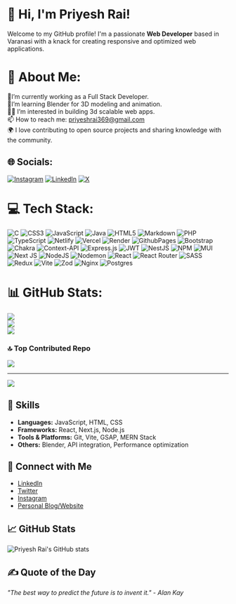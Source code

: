# 👋 Hi, I'm Priyesh Rai!

Welcome to my GitHub profile! I'm a passionate **Web Developer** based in Varanasi with a knack for creating responsive and optimized web applications.
# 💫 About Me:
🔭I’m currently working as a Full Stack Developer.<br>🌱I’m learning Blender for 3D modeling and animation.<br>👨‍💻 I’m interested in building 3d scalable web apps.<br>📫 How to reach me: priyeshrai369@gmail.com<br>🌍 I love contributing to open source projects and sharing knowledge with the community.<br>


## 🌐 Socials:
[![Instagram](https://img.shields.io/badge/Instagram-%23E4405F.svg?logo=Instagram&logoColor=white)](https://instagram.com/priyeshraii) [![LinkedIn](https://img.shields.io/badge/LinkedIn-%230077B5.svg?logo=linkedin&logoColor=white)](https://linkedin.com/in/in/priyesh-rai) [![X](https://img.shields.io/badge/X-black.svg?logo=X&logoColor=white)](https://x.com/@PriyeshRai555) 

# 💻 Tech Stack:
![C](https://img.shields.io/badge/c-%2300599C.svg?style=for-the-badge&logo=c&logoColor=white) ![CSS3](https://img.shields.io/badge/css3-%231572B6.svg?style=for-the-badge&logo=css3&logoColor=white) ![JavaScript](https://img.shields.io/badge/javascript-%23323330.svg?style=for-the-badge&logo=javascript&logoColor=%23F7DF1E) ![Java](https://img.shields.io/badge/java-%23ED8B00.svg?style=for-the-badge&logo=openjdk&logoColor=white) ![HTML5](https://img.shields.io/badge/html5-%23E34F26.svg?style=for-the-badge&logo=html5&logoColor=white) ![Markdown](https://img.shields.io/badge/markdown-%23000000.svg?style=for-the-badge&logo=markdown&logoColor=white) ![PHP](https://img.shields.io/badge/php-%23777BB4.svg?style=for-the-badge&logo=php&logoColor=white) ![TypeScript](https://img.shields.io/badge/typescript-%23007ACC.svg?style=for-the-badge&logo=typescript&logoColor=white) ![Netlify](https://img.shields.io/badge/netlify-%23000000.svg?style=for-the-badge&logo=netlify&logoColor=#00C7B7) ![Vercel](https://img.shields.io/badge/vercel-%23000000.svg?style=for-the-badge&logo=vercel&logoColor=white) ![Render](https://img.shields.io/badge/Render-%46E3B7.svg?style=for-the-badge&logo=render&logoColor=white) ![GithubPages](https://img.shields.io/badge/github%20pages-121013?style=for-the-badge&logo=github&logoColor=white) ![Bootstrap](https://img.shields.io/badge/bootstrap-%238511FA.svg?style=for-the-badge&logo=bootstrap&logoColor=white) ![Chakra](https://img.shields.io/badge/chakra-%234ED1C5.svg?style=for-the-badge&logo=chakraui&logoColor=white) ![Context-API](https://img.shields.io/badge/Context--Api-000000?style=for-the-badge&logo=react) ![Express.js](https://img.shields.io/badge/express.js-%23404d59.svg?style=for-the-badge&logo=express&logoColor=%2361DAFB) ![JWT](https://img.shields.io/badge/JWT-black?style=for-the-badge&logo=JSON%20web%20tokens) ![NestJS](https://img.shields.io/badge/nestjs-%23E0234E.svg?style=for-the-badge&logo=nestjs&logoColor=white) ![NPM](https://img.shields.io/badge/NPM-%23CB3837.svg?style=for-the-badge&logo=npm&logoColor=white) ![MUI](https://img.shields.io/badge/MUI-%230081CB.svg?style=for-the-badge&logo=mui&logoColor=white) ![Next JS](https://img.shields.io/badge/Next-black?style=for-the-badge&logo=next.js&logoColor=white) ![NodeJS](https://img.shields.io/badge/node.js-6DA55F?style=for-the-badge&logo=node.js&logoColor=white) ![Nodemon](https://img.shields.io/badge/NODEMON-%23323330.svg?style=for-the-badge&logo=nodemon&logoColor=%BBDEAD) ![React](https://img.shields.io/badge/react-%2320232a.svg?style=for-the-badge&logo=react&logoColor=%2361DAFB) ![React Router](https://img.shields.io/badge/React_Router-CA4245?style=for-the-badge&logo=react-router&logoColor=white) ![SASS](https://img.shields.io/badge/SASS-hotpink.svg?style=for-the-badge&logo=SASS&logoColor=white) ![Redux](https://img.shields.io/badge/redux-%23593d88.svg?style=for-the-badge&logo=redux&logoColor=white) ![Vite](https://img.shields.io/badge/vite-%23646CFF.svg?style=for-the-badge&logo=vite&logoColor=white) ![Zod](https://img.shields.io/badge/zod-%233068b7.svg?style=for-the-badge&logo=zod&logoColor=white) ![Nginx](https://img.shields.io/badge/nginx-%23009639.svg?style=for-the-badge&logo=nginx&logoColor=white) ![Postgres](https://img.shields.io/badge/postgres-%23316192.svg?style=for-the-badge&logo=postgresql&logoColor=white)
# 📊 GitHub Stats:
![](https://github-readme-stats.vercel.app/api?username=priyeshrai369&theme=dark&hide_border=false&include_all_commits=false&count_private=false)<br/>
![](https://github-readme-streak-stats.herokuapp.com/?user=priyeshrai369&theme=dark&hide_border=false)<br/>
![](https://github-readme-stats.vercel.app/api/top-langs/?username=priyeshrai369&theme=dark&hide_border=false&include_all_commits=false&count_private=false&layout=compact)

### 🔝 Top Contributed Repo
![](https://github-contributor-stats.vercel.app/api?username=priyeshrai369&limit=5&theme=dark&combine_all_yearly_contributions=true)

---
[![](https://visitcount.itsvg.in/api?id=priyeshrai369&icon=10&color=0)](https://visitcount.itsvg.in)

<!-- Proudly created with GPRM ( https://gprm.itsvg.in ) -->
## 💼 Skills

- **Languages:** JavaScript, HTML, CSS
- **Frameworks:** React, Next.js, Node.js
- **Tools & Platforms:** Git, Vite, GSAP, MERN Stack
- **Others:** Blender, API integration, Performance optimization

## 🔗 Connect with Me

- [LinkedIn](https://www.linkedin.com/in/your-profile)
- [Twitter](https://twitter.com/your-profile)
- [Instagram](https://www.instagram.com/your-profile)
- [Personal Blog/Website](https://your-website.com)

## 📈 GitHub Stats

![Priyesh Rai's GitHub stats](https://github-readme-stats.vercel.app/api?username=PriyeshRai369&show_icons=true&theme=radical)

## ✍️ Quote of the Day

_"The best way to predict the future is to invent it." - Alan Kay_
